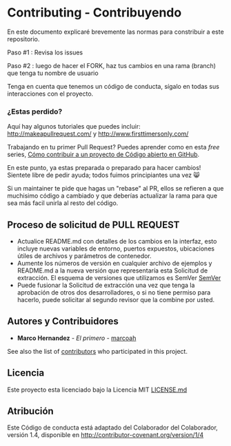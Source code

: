 # Contributing - Contribuyendo
En este documento explicaré brevemente las normas para constribuir a este repositorio.

Paso #1 : Revisa los issues

Paso #2 : luego de hacer el FORK, haz tus cambios en una rama (branch) que tenga tu nombre de usuario

Tenga en cuenta que tenemos un código de conducta, sígalo en todas sus interacciones con el proyecto.


### ¿Estas perdido?
Aquí hay algunos tutoriales que puedes incluir: http://makeapullrequest.com/ y http://www.firsttimersonly.com/

Trabajando en tu primer Pull Request? Puedes aprender como en esta *free* series, [Cómo contribuir a un proyecto de Código abierto en GitHub](https://egghead.io/series/how-to-contribute-to-an-open-source-project-on-github).

En este punto, ya estas preparada o preparado para hacer cambios! Sientete libre de pedir ayuda; todos fuimos principiantes una vez :smile_cat:

Si un maintainer te pide que hagas un "rebase" al PR, ellos se refieren a que muchisimo código a cambiado y que deberías actualizar la rama para que sea más facil unirla al resto del código.

## Proceso de solicitud de PULL REQUEST
* Actualice README.md con detalles de los cambios en la interfaz, esto incluye nuevas variables de entorno, puertos expuestos, ubicaciones útiles de archivos y parámetros de contenedor.
* Aumente los números de versión en cualquier archivo de ejemplos y README.md a la nueva versión que representaría esta Solicitud de extracción. El esquema de versiones que utilizamos es SemVer [SemVer](http://semver.org/)
* Puede fusionar la Solicitud de extracción una vez que tenga la aprobación de otros dos desarrolladores, o si no tiene permiso para hacerlo, puede solicitar al segundo revisor que la combine por usted.

## Autores y Contribuidores

* **Marco Hernandez** - *El primero* - [marcoah](https://github.com/marcoah)

See also the list of [contributors](https://github.com/geologiaymapas/landing-page/contributors) who participated in this project.

## Licencia

Este proyecto esta licenciado bajo la Licencia MIT [LICENSE.md](LICENSE.md)

## Atribución
Este Código de conducta está adaptado del Colaborador del Colaborador, versión 1.4, disponible en http://contributor-covenant.org/version/1/4
